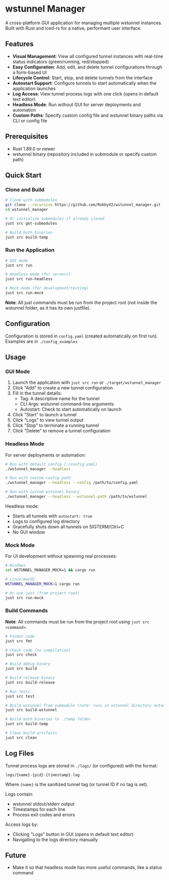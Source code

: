# wstunnel Manager

A cross-platform GUI application for managing multiple wstunnel instances. Built with Rust and iced-rs for a native, performant user interface.

## Features

- **Visual Management**: View all configured tunnel instances with real-time status indicators (green/running, red/stopped)
- **Easy Configuration**: Add, edit, and delete tunnel configurations through a form-based UI
- **Lifecycle Control**: Start, stop, and delete tunnels from the interface
- **Autostart Support**: Configure tunnels to start automatically when the application launches
- **Log Access**: View tunnel process logs with one click (opens in default text editor)
- **Headless Mode**: Run without GUI for server deployments and automation
- **Custom Paths**: Specify custom config file and wstunnel binary paths via CLI or config file

## Prerequisites

- Rust 1.89.0 or newer
- wstunnel binary (repository included in submodule or specify custom path)

## Quick Start

### Clone and Build

```bash
# Clone with submodules
git clone --recursive https://github.com/RobbyV2/wstunnel_manager.git
cd wstunnel_manager

# Or initialize submodules if already cloned
just src get-submodules

# Build both binaries
just src build-temp
```

### Run the Application

```bash
# GUI mode
just src run

# Headless mode (for servers)
just src run-headless

# Mock mode (for development/testing)
just src run-mock
```

**Note**: All just commands must be run from the project root (not inside the wstunnel folder, as it has its own justfile).

## Configuration

Configuration is stored in `config.yaml` (created automatically on first run). Examples are in `./config_examples`

## Usage

### GUI Mode

1. Launch the application with `just src run` or `./target/wstunnel_manager`
2. Click "Add" to create a new tunnel configuration
3. Fill in the tunnel details:
   - Tag: A descriptive name for the tunnel
   - CLI Args: wstunnel command-line arguments
   - Autostart: Check to start automatically on launch
4. Click "Start" to launch a tunnel
5. Click "Logs" to view tunnel output
6. Click "Stop" to terminate a running tunnel
7. Click "Delete" to remove a tunnel configuration

### Headless Mode

For server deployments or automation:

```bash
# Run with default config (./config.yaml)
./wstunnel_manager --headless

# Run with custom config path
./wstunnel_manager --headless --config /path/to/config.yaml

# Run with custom wstunnel binary
./wstunnel_manager --headless --wstunnel-path /path/to/wstunnel
```

Headless mode:

- Starts all tunnels with `autostart: true`
- Logs to configured log directory
- Gracefully shuts down all tunnels on SIGTERM/Ctrl+C
- No GUI window

### Mock Mode

For UI development without spawning real processes:

```bash
# Windows
set WSTUNNEL_MANAGER_MOCK=1 && cargo run

# Linux/macOS
WSTUNNEL_MANAGER_MOCK=1 cargo run

# Or use just (from project root)
just src run-mock
```

### Build Commands

**Note**: All commands must be run from the project root using `just src <command>`.

```bash
# Format code
just src fmt

# Check code (no compilation)
just src check

# Build debug binary
just src build

# Build release binary
just src build-release

# Run tests
just src test

# Build wstunnel from submodule (note: runs in wstunnel directory automatically)
just src build-wstunnel

# Build both binaries to ./temp folder
just src build-temp

# Clean build artifacts
just src clean
```

## Log Files

Tunnel process logs are stored in `./logs/` (or configured) with the format:

```
logs/{name}-{pid}-{timestamp}.log
```

Where `{name}` is the sanitized tunnel tag (or tunnel ID if no tag is set).

Logs contain:

- wstunnel stdout/stderr output
- Timestamps for each line
- Process exit codes and errors

Access logs by:

- Clicking "Logs" button in GUI (opens in default text editor)
- Navigating to the logs directory manually

## Future

- Make it so that headless mode has more useful commands, like a status command
